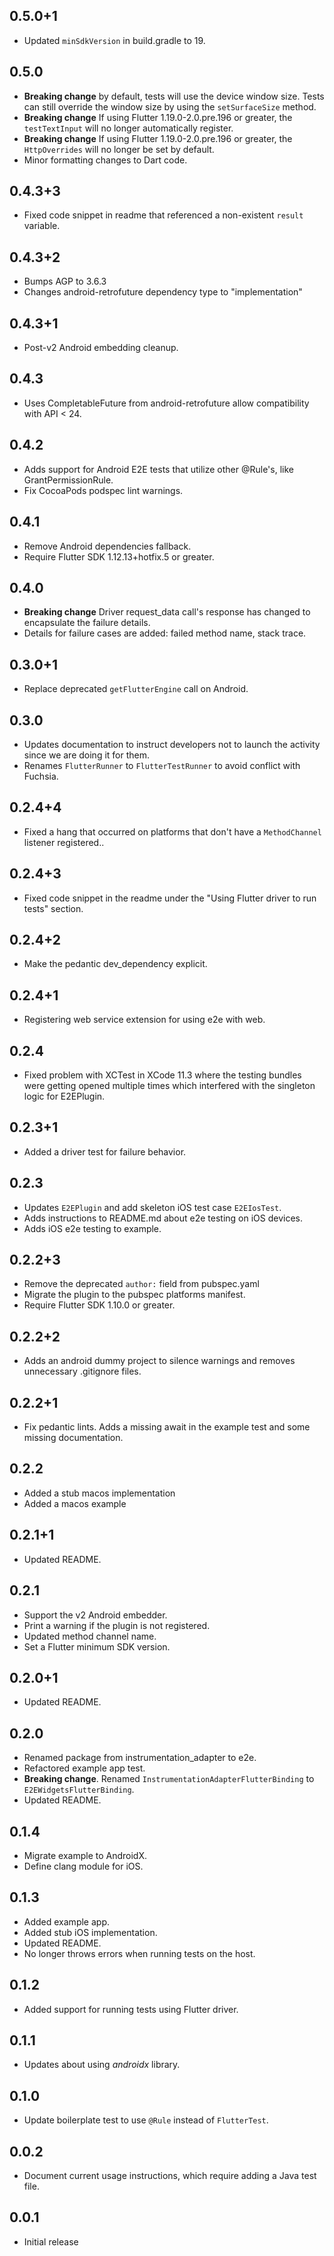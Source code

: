 ## 0.5.0+1

* Updated `minSdkVersion` in build.gradle to 19.

## 0.5.0

* **Breaking change** by default, tests will use the device window size.
  Tests can still override the window size by using the `setSurfaceSize` method.
* **Breaking change** If using Flutter 1.19.0-2.0.pre.196 or greater, the
  `testTextInput` will no longer automatically register.
* **Breaking change** If using Flutter 1.19.0-2.0.pre.196 or greater, the
  `HttpOverrides` will no longer be set by default.
* Minor formatting changes to Dart code.

## 0.4.3+3

* Fixed code snippet in readme that referenced a non-existent `result` variable.

## 0.4.3+2

* Bumps AGP to 3.6.3
* Changes android-retrofuture dependency type to "implementation"

## 0.4.3+1

* Post-v2 Android embedding cleanup.

## 0.4.3

* Uses CompletableFuture from android-retrofuture allow compatibility with API < 24.

## 0.4.2

* Adds support for Android E2E tests that utilize other @Rule's, like GrantPermissionRule.
* Fix CocoaPods podspec lint warnings.

## 0.4.1

* Remove Android dependencies fallback.
* Require Flutter SDK 1.12.13+hotfix.5 or greater.

## 0.4.0

* **Breaking change** Driver request_data call's response has changed to
  encapsulate the failure details.
* Details for failure cases are added: failed method name, stack trace.

## 0.3.0+1

* Replace deprecated `getFlutterEngine` call on Android.

## 0.3.0

* Updates documentation to instruct developers not to launch the activity since
  we are doing it for them.
* Renames `FlutterRunner` to `FlutterTestRunner` to avoid conflict with Fuchsia.

## 0.2.4+4

* Fixed a hang that occurred on platforms that don't have a `MethodChannel` listener registered..

## 0.2.4+3

* Fixed code snippet in the readme under the "Using Flutter driver to run tests" section.

## 0.2.4+2

* Make the pedantic dev_dependency explicit.

## 0.2.4+1

* Registering web service extension for using e2e with web.

## 0.2.4

* Fixed problem with XCTest in XCode 11.3 where the testing bundles were getting
  opened multiple times which interfered with the singleton logic for E2EPlugin.

## 0.2.3+1

* Added a driver test for failure behavior.

## 0.2.3

* Updates `E2EPlugin` and add skeleton iOS test case `E2EIosTest`.
* Adds instructions to README.md about e2e testing on iOS devices.
* Adds iOS e2e testing to example.

## 0.2.2+3

* Remove the deprecated `author:` field from pubspec.yaml
* Migrate the plugin to the pubspec platforms manifest.
* Require Flutter SDK 1.10.0 or greater.

## 0.2.2+2

* Adds an android dummy project to silence warnings and removes unnecessary
  .gitignore files.

## 0.2.2+1

* Fix pedantic lints. Adds a missing await in the example test and some missing
  documentation.

## 0.2.2

* Added a stub macos implementation
* Added a macos example

## 0.2.1+1

* Updated README.

## 0.2.1

* Support the v2 Android embedder.
* Print a warning if the plugin is not registered.
* Updated method channel name.
* Set a Flutter minimum SDK version.

## 0.2.0+1

* Updated README.

## 0.2.0

* Renamed package from instrumentation_adapter to e2e.
* Refactored example app test.
* **Breaking change**. Renamed `InstrumentationAdapterFlutterBinding` to
  `E2EWidgetsFlutterBinding`.
* Updated README.

## 0.1.4

* Migrate example to AndroidX.
* Define clang module for iOS.

## 0.1.3

* Added example app.
* Added stub iOS implementation.
* Updated README.
* No longer throws errors when running tests on the host.

## 0.1.2

* Added support for running tests using Flutter driver.

## 0.1.1

* Updates about using *androidx* library.

## 0.1.0

* Update boilerplate test to use `@Rule` instead of `FlutterTest`.

## 0.0.2

* Document current usage instructions, which require adding a Java test file.

## 0.0.1

* Initial release

